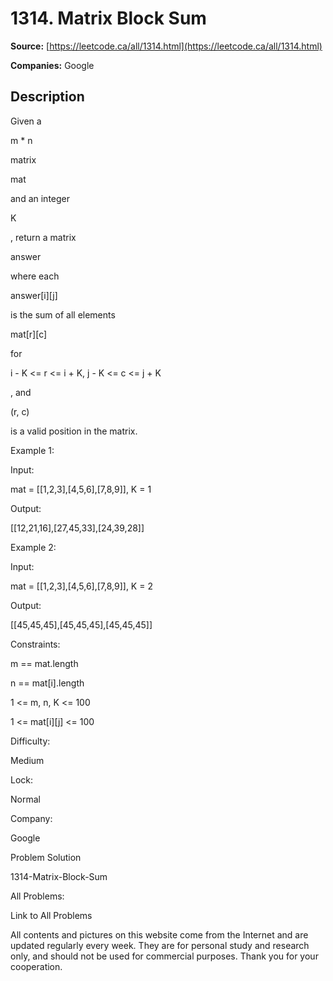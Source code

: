 # 1314. Matrix Block Sum

**Source:** [https://leetcode.ca/all/1314.html](https://leetcode.ca/all/1314.html)

**Companies:** Google

## Description

Given a

m * n

matrix

mat

and an integer

K

, return a matrix

answer

where each

answer[i][j]

is
            the sum of all elements

mat[r][c]

for

i - K <= r <= i + K, j -
                K <= c <= j + K

, and

(r, c)

is a valid position in the
            matrix.

Example 1:

Input:

mat = [[1,2,3],[4,5,6],[7,8,9]], K = 1

Output:

[[12,21,16],[27,45,33],[24,39,28]]

Example 2:

Input:

mat = [[1,2,3],[4,5,6],[7,8,9]], K = 2

Output:

[[45,45,45],[45,45,45],[45,45,45]]

Constraints:

m == mat.length

n == mat[i].length

1 <= m, n, K <= 100

1 <= mat[i][j] <= 100

Difficulty:

Medium

Lock:

Normal

Company:

Google

Problem Solution

1314-Matrix-Block-Sum

All Problems:

Link to All Problems

All contents and pictures on this website come from the Internet and are updated regularly every week. They are for personal study and research only, and should not be used for commercial purposes. Thank you for your cooperation.

